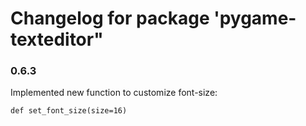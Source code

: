 # Changelog for package 'pygame-texteditor"


### 0.6.3

Implemented new function to customize font-size: 

```
def set_font_size(size=16)
```

